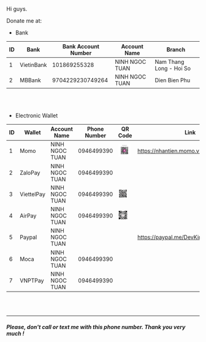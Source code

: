 Hi guys.

Donate me at:
 - Bank

| ID | Bank | Bank Account Number | Account Name | Branch |
|--|--|--|--|--|
| 1 | VietinBank | 101869255328 | NINH NGOC TUAN | Nam Thang Long - Hoi So |
| 2 | MBBank | 9704229230749264 | NINH NGOC TUAN | Dien Bien Phu |

<br/><br/>

- Electronic Wallet

| ID | Wallet | Account Name | Phone Number | QR Code | Link | Note |
|--|--|--|--|--|--|--|
| 1 | Momo | NINH NGOC TUAN | 0946499390 | <img src="https://github.com/KingNNT/KingNNT/blob/master/Assets/QRCode/QRCodeMomo.jpg" alt="Momo" height="32"> | https://nhantien.momo.vn/dD222YGYEEB | Suggest
| 2 | ZaloPay | NINH NGOC TUAN | 0946499390 | | | Suggest|
| 3 | ViettelPay | NINH NGOC TUAN | 0946499390 | <img src="https://github.com/KingNNT/KingNNT/blob/master/Assets/QRCode/QRCodeZaloPay.jpg" alt="ZaloPay" height="24"> | | Suggest |
| 4 | AirPay | NINH NGOC TUAN | 0946499390 | <img src="https://github.com/KingNNT/KingNNT/blob/master/Assets/QRCode/QRCodeAirPay.jpg" alt="AirPay" height="24"> | | Suggest |
| 5 | Paypal | NINH NGOC TUAN | | | https://paypal.me/DevKingNNT | Not Suggest |
| 6 | Moca | NINH NGOC TUAN | 0946499390 | | | Not Use |
| 7 | VNPTPay | NINH NGOC TUAN | 0946499390 | | | Not Use |

<br/><br/>

----
##### Please, don't call or text me with this phone number. Thank you very much !
